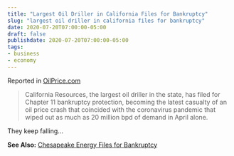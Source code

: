 ```yaml
---
title: "Largest Oil Driller in California Files for Bankruptcy"
slug: "largest oil driller in california files for bankruptcy"
date: 2020-07-20T07:00:00-05:00
draft: false
publishdate: 2020-07-20T07:00:00-05:00
tags:
- business
- economy
---
```


Reported in [OilPrice.com][1]

>California Resources, the largest oil driller in the state, has filed for Chapter 11 bankruptcy protection, becoming the latest casualty of an oil price crash that coincided with the coronavirus pandemic that wiped out as much as 20 million bpd of demand in April alone.

They keep falling...

**See Also:** [Chesapeake Energy Files for Bankruptcy][2]

[1]: https://oilprice.com/Latest-Energy-News/World-News/Largest-California-Oil-Driller-Files-for-Bankruptcy.html
[2]: /2020/06/chesapeake-energy-files-for-bankruptcy/

